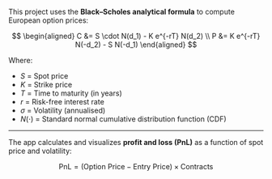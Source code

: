 This project uses the **Black–Scholes analytical formula** to compute European option prices:

$$
\begin{aligned}
C &= S \cdot N(d_1) - K e^{-rT} N(d_2) \\
P &= K e^{-rT} N(-d_2) - S N(-d_1)
\end{aligned}
$$

Where:

- $S$ = Spot price  
- $K$ = Strike price  
- $T$ = Time to maturity (in years)  
- $r$ = Risk-free interest rate  
- $\sigma$ = Volatility (annualised)  
- $N(\cdot)$ = Standard normal cumulative distribution function (CDF)

---
The app calculates and visualizes **profit and loss (PnL)** as a function of spot price and volatility:

$$
\text{PnL} = (\text{Option Price} - \text{Entry Price}) \times \text{Contracts}
$$
